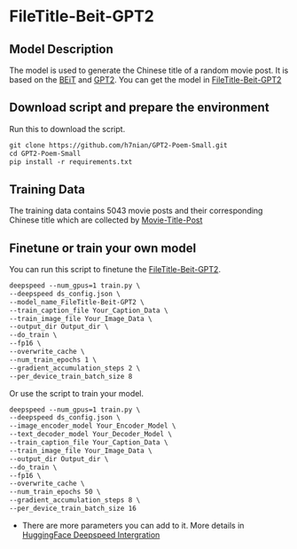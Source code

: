 # FileTitle-Beit-GPT2

## Model Description

The model is used to generate the Chinese title of a random movie post. It is based on the [BEiT](https://huggingface.co/microsoft/beit-base-patch16-224-pt22k-ft22k) and [GPT2](https://huggingface.co/IDEA-CCNL/Wenzhong-GPT2-110M). You can get the model in [FileTitle-Beit-GPT2](https://huggingface.co/snzhang/FileTitle-Beit-GPT2)

## Download script and prepare the environment

Run this to download the script.

```markdown
git clone https://github.com/h7nian/GPT2-Poem-Small.git
cd GPT2-Poem-Small
pip install -r requirements.txt 
```

## Training Data

The training data contains 5043 movie posts and their corresponding Chinese title which are collected by [Movie-Title-Post](https://huggingface.co/datasets/snzhang/Movie-Title-Post)

## Finetune or train your own model

You can run this script to finetune the [FileTitle-Beit-GPT2](https://huggingface.co/snzhang/FileTitle-Beit-GPT2).

```markdown
deepspeed --num_gpus=1 train.py \
--deepspeed ds_config.json \
--model_name_FileTitle-Beit-GPT2 \
--train_caption_file Your_Caption_Data \
--train_image_file Your_Image_Data \
--output_dir Output_dir \
--do_train \
--fp16 \
--overwrite_cache \
--num_train_epochs 1 \
--gradient_accumulation_steps 2 \
--per_device_train_batch_size 8 
```

Or use the script to train your model.

```markdown
deepspeed --num_gpus=1 train.py \
--deepspeed ds_config.json \
--image_encoder_model Your_Encoder_Model \
--text_decoder_model Your_Decoder_Model \
--train_caption_file Your_Caption_Data \
--train_image_file Your_Image_Data \
--output_dir Output_dir \
--do_train \
--fp16 \
--overwrite_cache \
--num_train_epochs 50 \
--gradient_accumulation_steps 8 \
--per_device_train_batch_size 16
```

- There are more parameters you can add to it. More details in [HuggingFace Deepspeed Intergration](https://huggingface.co/docs/transformers/main_classes/deepspeed)
